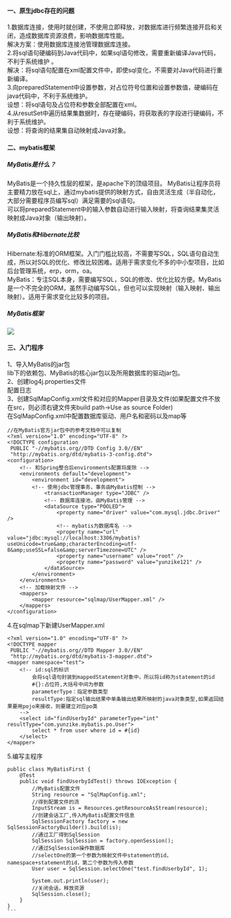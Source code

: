 #### 一、原生jdbc存在的问题
1.数据库连接，使用时就创建，不使用立即释放，对数据库进行频繁连接开启和关闭，造成数据库资源浪费，影响数据库性能。  
解决方案：使用数据库连接池管理数据库连接。  
2.将sql语句硬编码到Java代码中，如果sql语句修改，需要重新编译Java代码，不利于系统维护
。  
解决：将sql语句配置在xml配置文件中，即使sql变化，不需要对Java代码进行重新编译。  
3.向preparedStatement中设置参数，对占位符号位置和设置参数值，硬编码在java代码中，不利于系统维护。  
设想：将sql语句及占位符和参数全部配置在xml。  
4.从resutSet中遍历结果集数据时，存在硬编码，将获取表的字段进行硬编码，不利于系统维护。  
设想：将查询的结果集自动映射成Java对象。  
#### 二、mybatis框架
##### MyBatis是什么？
MyBatis是一个持久性层的框架，是apache下的顶级项目。
MyBatis让程序员将主要精力放在sql上，通过mybatis提供的映射方式，自由灵活生成（半自动化，大部分需要程序员编写sql）满足需要的sql语句。  
可以将preparedStatement中的输入参数自动进行输入映射，将查询结果集灵活映射成Java对象（输出映射）。  
##### MyBatis和Hibernate比较
Hibernate:标准的ORM框架。入门门槛比较高，不需要写SQL，SQL语句自动生成，所以对SQL的优化、修改比较困难。适用于需求变化不多的中小型项目，比如后台管理系统，erp，orm，oa。  
MyBatis：专注SQL本身，需要编写SQL，SQL的修改、优化比较方便。MyBatis是一个不完全的ORM，虽然手动编写SQL，但也可以实现映射（输入映射、输出映射）。适用于需求变化比较多的项目。      
##### MyBatis框架
![](https://ws2.sinaimg.cn/large/006tNc79gy1g1vo53yankj30st0qe40x.jpg)
#### 三、入门程序
1、导入MyBatis的jar包  
lib下的依赖包、MyBatis的核心jar包以及所用数据库的驱动jar包。  
2、创建log4j.properties文件  
配置日志  
3、创建SqlMapConfig.xml文件和对应的Mapper目录及文件(如果配置文件不放在src，则必须右键文件夹build path->Use as source Folder)  
在SqlMapConfig.xml中配置数据库驱动、用户名和密码以及map等  
````
//在MyBatis官方jar包中的参考文档中可以复制
<?xml version="1.0" encoding="UTF-8" ?>
<!DOCTYPE configuration
 PUBLIC "-//mybatis.org//DTD Config 3.0//EN"
 "http://mybatis.org/dtd/mybatis-3-config.dtd">
<configuration>
	<!-- 和Spring整合后environments配置将废除 -->
	<environments default="development">
		<environment id="development">
		<!-- 使用jdbc管理事务，事务由MyBatis控制 -->
			<transactionManager type="JDBC" />
			<!-- 数据库连接池，由MyBatis管理 -->
			<dataSource type="POOLED">
				<property name="driver" value="com.mysql.jdbc.Driver" />
				<!-- mybatis为数据库名 -->
				<property name="url" value="jdbc:mysql://localhost:3306/mybatis?useUnicode=true&amp;characterEncoding=utf-8&amp;useSSL=false&amp;serverTimezone=UTC" />
				<property name="username" value="root" />
				<property name="password" value="yunzike121" />
			</dataSource>
		</environment>
	</environments>
	<!-- 加载映射文件 -->
	<mappers>
		<mapper resource="sqlmap/UserMapper.xml" />
	</mappers>
</configuration>
````
4.在sqlmap下新建UserMapper.xml
````
<?xml version="1.0" encoding="UTF-8" ?>
<!DOCTYPE mapper
 PUBLIC "-//mybatis.org//DTD Mapper 3.0//EN"
 "http://mybatis.org/dtd/mybatis-3-mapper.dtd">
<mapper namespace="test">
	<!-- id:sql的标识
		会将sql语句封装到mappedStatement对象中，所以将id称为statement的id 
		#{}:占位符,大括号中间为参数
		parameterType：指定参数类型
		resultType:指定sql输出结果中单条输出结果所映射的java对象类型,如果返回结果要用pojo来接收，则要建立对应po类
	-->
	<select id="findUserbyId" parameterType="int" resultType="com.yunzike.mybatis.po.User">
		select * from user where id = #{id}
	</select>
</mapper> 
````
5.编写主程序
````
public class MyBatisFirst {
	@Test
	public void findUserbyIdTest() throws IOException {
		//MyBatis配置文件
		String resource = "SqlMapConfig.xml";
		//得到配置文件的流
		InputStream is = Resources.getResourceAsStream(resource);
		//创建会话工厂,传入MyBatis配置文件信息
		SqlSessionFactory factory = new SqlSessionFactoryBuilder().build(is);
		//通过工厂得到SqlSession
		SqlSession SqlSession = factory.openSession();
		//通过SqlSession操作数据库
		//selectOne的第一个参数为映射文件中statement的id，namespace+statement的id，第二个参数为传入参数
		User user = SqlSession.selectOne("test.findUserbyId", 1);
		
		System.out.println(user);
		//关闭会话，释放资源
		SqlSession.close();
	}
}
```

